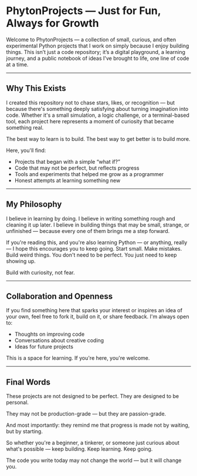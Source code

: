 # PhytonProjects — Just for Fun, Always for Growth

Welcome to PhytonProjects — a collection of small, curious, and often experimental Python projects that I work on simply because I enjoy building things. This isn’t just a code repository; it’s a digital playground, a learning journey, and a public notebook of ideas I've brought to life, one line of code at a time.

---

## Why This Exists

I created this repository not to chase stars, likes, or recognition — but because there's something deeply satisfying about turning imagination into code. Whether it's a small simulation, a logic challenge, or a terminal-based tool, each project here represents a moment of curiosity that became something real.

The best way to learn is to build. The best way to get better is to build more.

Here, you'll find:

- Projects that began with a simple “what if?”
- Code that may not be perfect, but reflects progress
- Tools and experiments that helped me grow as a programmer
- Honest attempts at learning something new

---

## My Philosophy

I believe in learning by doing. I believe in writing something rough and cleaning it up later. I believe in building things that may be small, strange, or unfinished — because every one of them brings me a step forward.

If you're reading this, and you're also learning Python — or anything, really — I hope this encourages you to keep going. Start small. Make mistakes. Build weird things. You don't need to be perfect. You just need to keep showing up.

Build with curiosity, not fear.

---

## Collaboration and Openness

If you find something here that sparks your interest or inspires an idea of your own, feel free to fork it, build on it, or share feedback. I'm always open to:

- Thoughts on improving code
- Conversations about creative coding
- Ideas for future projects

This is a space for learning. If you're here, you're welcome.

---

## Final Words

These projects are not designed to be perfect. They are designed to be personal.

They may not be production-grade — but they are passion-grade.

And most importantly: they remind me that progress is made not by waiting, but by starting.

So whether you're a beginner, a tinkerer, or someone just curious about what's possible — keep building. Keep learning. Keep going.

The code you write today may not change the world — but it will change you.
